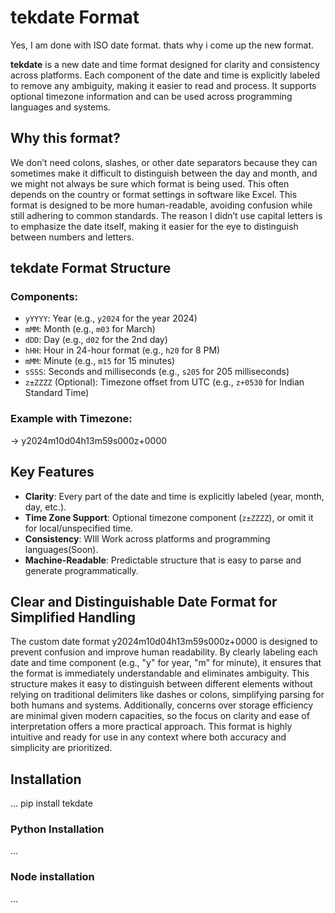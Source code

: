 # **tekdate** Format

Yes, I am done with ISO date format. thats why i come up the new format.

**tekdate** is a new date and time format designed for clarity and consistency across platforms.
Each component of the date and time is explicitly labeled to remove any ambiguity, making it easier to read and process.
It supports optional timezone information and can be used across programming languages and systems.

## Why this format?

We don’t need colons, slashes, or other date separators because they can sometimes make it difficult to distinguish between the day and month, and we might not always be sure which format is being used. This often depends on the country or format settings in software like Excel. This format is designed to be more human-readable, avoiding confusion while still adhering to common standards. The reason I didn’t use capital letters is to emphasize the date itself, making it easier for the eye to distinguish between numbers and letters.

## tekdate Format Structure

### Components:

- `yYYYY`: Year (e.g., `y2024` for the year 2024)
- `mMM`: Month (e.g., `m03` for March)
- `dDD`: Day (e.g., `d02` for the 2nd day)
- `hHH`: Hour in 24-hour format (e.g., `h20` for 8 PM)
- `mMM`: Minute (e.g., `m15` for 15 minutes)
- `sSSS`: Seconds and milliseconds (e.g., `s205` for 205 milliseconds)
- `z±ZZZZ` (Optional): Timezone offset from UTC (e.g., `z+0530` for Indian Standard Time)

### Example with Timezone:

-> y2024m10d04h13m59s000z+0000

## Key Features

- **Clarity**: Every part of the date and time is explicitly labeled (year, month, day, etc.).
- **Time Zone Support**: Optional timezone component (`z±ZZZZ`), or omit it for local/unspecified time.
- **Consistency**: WIll Work across platforms and programming languages(Soon).
- **Machine-Readable**: Predictable structure that is easy to parse and generate programmatically.

## Clear and Distinguishable Date Format for Simplified Handling

The custom date format y2024m10d04h13m59s000z+0000 is designed to prevent confusion and improve human readability. By clearly labeling each date and time component (e.g., "y" for year, "m" for minute), it ensures that the format is immediately understandable and eliminates ambiguity. This structure makes it easy to distinguish between different elements without relying on traditional delimiters like dashes or colons, simplifying parsing for both humans and systems. Additionally, concerns over storage efficiency are minimal given modern capacities, so the focus on clarity and ease of interpretation offers a more practical approach. This format is highly intuitive and ready for use in any context where both accuracy and simplicity are prioritized.

## Installation

...
pip install tekdate

### Python Installation

...

### Node installation

...
